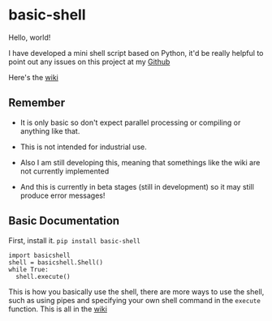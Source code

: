 # basic-shell

Hello, world!

I have developed a mini shell script based on Python,
it'd be really helpful to point out any issues on this
project at my [Github](https://github.com/potato-pack/basic-shell/)

Here's the [wiki](https://github.com/potato-pack/basic-shell/wiki)

## Remember
  * It is only basic
  so don't expect parallel processing
  or compiling or anything like that.


  * This is not intended for industrial use.

  * Also I am still developing this, meaning that
  somethings like the wiki are not currently implemented

  * And this is currently in beta stages (still in development)
  so it may still produce error messages!


## Basic Documentation
  First, install it.
  `pip install basic-shell`

  ```
  import basicshell
  shell = basicshell.Shell()
  while True:
    shell.execute()
  ```

  This is how you basically use the shell,
  there are more ways to use the shell, such as
  using pipes and specifying your own shell
  command in the `execute` function. This is all in the [wiki](https://github.com/potato-pack/basic-shell/wiki)